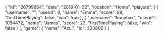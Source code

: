 {
  "id": "26799664",
  "date": "2018-01-02",
  "location": "Home",
  "players": [
    {
      "username": "",
      "userid": 0,
      "name": "Emma",
      "score": 89,
      "firstTimePlaying": false,
      "win": true
    },
    {
      "username": "kouphax",
      "userid": 1094472,
      "name": "James",
      "score": 23,
      "firstTimePlaying": false,
      "win": false
    }
  ],
  "game": {
    "name": "Azul",
    "id": 230802
  }
}
